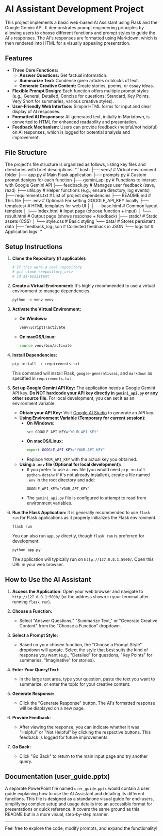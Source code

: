 # AI Assistant Development Project

This project implements a basic web-based AI Assistant using Flask and the Google Gemini API. It demonstrates prompt engineering principles by allowing users to choose different functions and prompt styles to guide the AI's responses. The AI's responses are formatted using Markdown, which is then rendered into HTML for a visually appealing presentation.

## Features

- **Three Core Functions:**
  - **Answer Questions:** Get factual information.
  - **Summarize Text:** Condense given articles or blocks of text.
  - **Generate Creative Content:** Create stories, poems, or essay ideas.
- **Flexible Prompt Design:** Each function offers multiple prompt styles (e.g., General, Detailed, Concise for questions; Standard, Key Points, Very Short for summaries; various creative styles).
- **User-Friendly Web Interface:** Simple HTML forms for input and clear display of AI responses.
- **Formatted AI Responses:** AI-generated text, initially in Markdown, is converted to HTML for enhanced readability and presentation.
- **Feedback Mechanism:** Users can provide feedback (helpful/not helpful) on AI responses, which is logged for potential analysis and improvement.

## File Structure

The project's file structure is organized as follows, listing key files and directories with brief descriptions:
''' bash
├── venv/ # Virtual environment folder
├── app.py # Main Flask application
├── prompts.py # Custom prompt designs for each function
├── gemini_api.py # Functions to interact with Google Gemini API
├── feedback.py # Manages user feedback (save, read)
├── utils.py # Helper functions (e.g., ensure directory, log events)
├── requirements.txt # List of project dependencies
├── README.md # This file
├── .env # Optional: For setting GOOGLE_API_KEY locally
├── templates/ # HTML templates for web UI
│ ├── base.html # Common layout template
│ ├── index.html # Input page (choose function + input)
│ └── result.html # Output page (shows response + feedback)
├── static/ # Static assets (CSS)
│ └── style.css # Basic styling
└── data/ # Stores persistent data
├── feedback_log.json # Collected feedback in JSON
└── logs.txt # Application logs
'''
## Setup Instructions

1.  **Clone the Repository (if applicable):**

    ```bash
    # If this were a real repository
    # git clone <repository_url>
    # cd ai-assistant
    ```

2.  **Create a Virtual Environment:**
    It's highly recommended to use a virtual environment to manage dependencies.

    ```bash
    python -m venv venv
    ```

3.  **Activate the Virtual Environment:**

    - **On Windows:**
      ```bash
      venv\Scripts\activate
      ```
    - **On macOS/Linux:**
      ```bash
      source venv/bin/activate
      ```

4.  **Install Dependencies:**

    ```bash
    pip install -r requirements.txt
    ```

    This command will install Flask, `google-generativeai`, and `markdown` as specified in `requirements.txt`.

5.  **Set up Google Gemini API Key:**
    The application needs a Google Gemini API key. **Do NOT hardcode your API key directly in `gemini_api.py` or any other source file.** For local development, you can set it as an environment variable.

    - **Obtain your API Key:** Visit [Google AI Studio](https://aistudio.google.com/app/apikey) to generate an API key.
    - **Using Environment Variable (Temporary for current session):**
      - **On Windows:**
        ```bash
        set GOOGLE_API_KEY="YOUR_API_KEY"
        ```
      - **On macOS/Linux:**
        ```bash
        export GOOGLE_API_KEY="YOUR_API_KEY"
        ```
      - Replace `YOUR_API_KEY` with the actual key you obtained.
    - **Using a `.env` file (Optional for local development):**
      - If you prefer to use a `.env` file (you would need `pip install python-dotenv` if it's not already installed), create a file named `.env` in the root directory and add:
        ```
        GOOGLE_API_KEY="YOUR_API_KEY"
        ```
      - The `gemini_api.py` file is configured to attempt to read from environment variables.

6.  **Run the Flask Application:**
    It is generally recommended to use `flask run` for Flask applications as it properly initializes the Flask environment.

    ```bash
    flask run
    ```

    You can also run `app.py` directly, though `flask run` is preferred for development:

    ```bash
    python app.py
    ```

    The application will typically run on `http://127.0.0.1:5000/`. Open this URL in your web browser.

## How to Use the AI Assistant

1.  **Access the Application:** Open your web browser and navigate to `http://127.0.0.1:5000/` (or the address shown in your terminal after running `flask run`).

2.  **Choose a Function:**

    - Select "Answer Questions," "Summarize Text," or "Generate Creative Content" from the "Choose a Function" dropdown.

3.  **Select a Prompt Style:**

    - Based on your chosen function, the "Choose a Prompt Style" dropdown will update. Select the style that best suits the kind of response you want (e.g., "Detailed" for questions, "Key Points" for summaries, "Imaginative" for stories).

4.  **Enter Your Query/Text:**

    - In the large text area, type your question, paste the text you want to summarize, or enter the topic for your creative content.

5.  **Generate Response:**

    - Click the "Generate Response" button. The AI's formatted response will be displayed on a new page.

6.  **Provide Feedback:**

    - After viewing the response, you can indicate whether it was "Helpful" or "Not Helpful" by clicking the respective buttons. This feedback is logged for future improvements.

7.  **Go Back:**
    - Click "Go Back" to return to the main input page and try another query.

## Documentation (user_guide.pptx)

A separate PowerPoint file named `user_guide.pptx` would contain a user guide explaining how to use the AI Assistant and detailing its different functions. This file is designed as a standalone visual guide for end-users, simplifying complex setup and usage details into an accessible format for presentations or quick reference. It covers the same ground as this README but in a more visual, step-by-step manner.

---

Feel free to explore the code, modify prompts, and expand the functionality!
